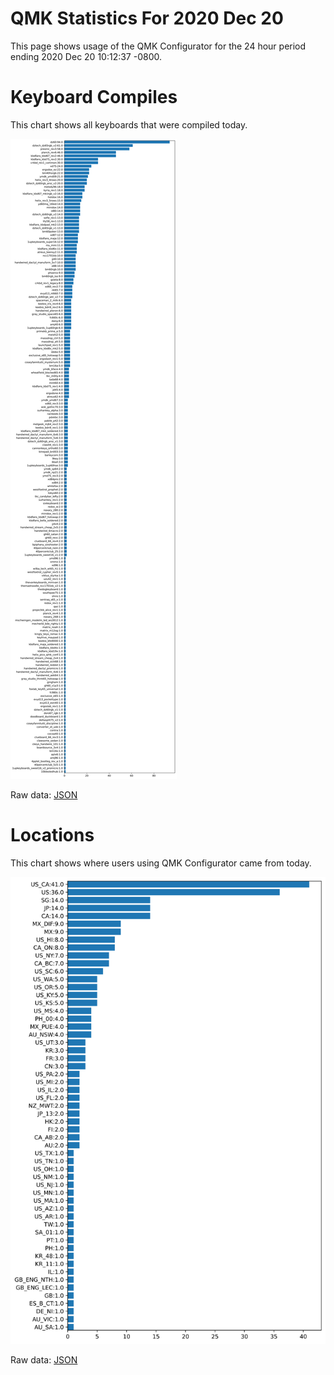 # QMK Statistics For 2020 Dec 20

This page shows usage of the QMK Configurator for the 24 hour period ending 2020 Dec 20 10:12:37 -0800.

# Keyboard Compiles

This chart shows all keyboards that were compiled today.

<img src="reports/20201220/keyboards.svg">

Raw data: [JSON](reports/20201220/keyboards.json ':ignore')

# Locations

This chart shows where users using QMK Configurator came from today.

<img src="reports/20201220/locations.svg">

Raw data: [JSON](reports/20201220/locations.json ':ignore')
    